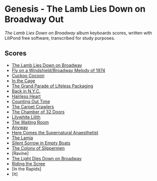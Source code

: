 # Genesis - The Lamb Lies Down on Broadway Out
*The Lamb Lies Down on Broadway* album keyboards scores, written with LiliPond free software, transcribed for study purposes.

## Scores

* [The Lamb Lies Down on Broadway](https://github.com/gos95-sheetmusic/genesis-sheetmusic/tree/master/the-lamb-lies-down-on-broadway/the-lamb-lies-down-on-broadway/)
* [Fly on a Windshield/Broadway Melody of 1974](https://github.com/gos95-sheetmusic/genesis-sheetmusic/tree/master/the-lamb-lies-down-on-broadway/fly-on-a-windshield/)
* [Cuckoo Cocoon](https://github.com/gos95-sheetmusic/genesis-sheetmusic/tree/master/the-lamb-lies-down-on-broadway/cuckoo-cocoon/)
* [In the Cage](https://github.com/gos95-sheetmusic/genesis-sheetmusic/tree/master/the-lamb-lies-down-on-broadway/in-the-cage/)
* [The Grand Parade of Lifeless Packaging](https://github.com/gos95-sheetmusic/genesis-sheetmusic/tree/master/the-lamb-lies-down-on-broadway/the-grand-parade-of-lifeless-packaging/)
* [Back in N.Y.C.](https://github.com/gos95-sheetmusic/genesis-sheetmusic/tree/master/the-lamb-lies-down-on-broadway/back-in-nyc/)
* [Hairless Heart](https://github.com/gos95-sheetmusic/genesis-sheetmusic/tree/master/the-lamb-lies-down-on-broadway/hairless-heart/)
* [Counting Out Time](https://github.com/gos95-sheetmusic/genesis-sheetmusic/tree/master/the-lamb-lies-down-on-broadway/counting-out-time/)
* [The Carpet Crawlers](https://github.com/gos95-sheetmusic/genesis-sheetmusic/tree/master/the-lamb-lies-down-on-broadway/the-carpet-crawlers/)
* [The Chamber of 32 Doors](https://github.com/gos95-sheetmusic/genesis-sheetmusic/tree/master/the-lamb-lies-down-on-broadway/the-chamber-of-32-doors/)
* [Lilywhite Lilith](https://github.com/gos95-sheetmusic/genesis-sheetmusic/tree/master/the-lamb-lies-down-on-broadway/lilywhite-lilith/)
* [The Waiting Room](https://github.com/gos95-sheetmusic/genesis-sheetmusic/tree/master/the-lamb-lies-down-on-broadway/the-waiting-room/)
* [Anyway](https://github.com/gos95-sheetmusic/genesis-sheetmusic/tree/master/the-lamb-lies-down-on-broadway/anyway/)
* [Here Comes the Supernatural Anaesthetist](https://github.com/gos95-sheetmusic/genesis-sheetmusic/tree/master/the-lamb-lies-down-on-broadway/here-comes-the-supernatural-anaesthetist/)
* [The Lamia](https://github.com/gos95-sheetmusic/genesis-sheetmusic/tree/master/the-lamb-lies-down-on-broadway/the-lamia/)
* [Silent Sorrow in Empty Boats](https://github.com/gos95-sheetmusic/genesis-sheetmusic/tree/master/the-lamb-lies-down-on-broadway/silent-sorrow-in-empty-boats/)
* [The Colony of Slippermen](https://github.com/gos95-sheetmusic/genesis-sheetmusic/tree/master/the-lamb-lies-down-on-broadway/the-colony-of-slippermen/)
* [Ravine]
* [The Light Dies Down on Broadway](https://github.com/gos95-sheetmusic/genesis-sheetmusic/tree/master/the-lamb-lies-down-on-broadway/the-light-dies-down-on-broadway/)
* [Riding the Scree](https://github.com/gos95-sheetmusic/genesis-sheetmusic/tree/master/the-lamb-lies-down-on-broadway/riding-the-scree/)
* [In the Rapids]
* [It]